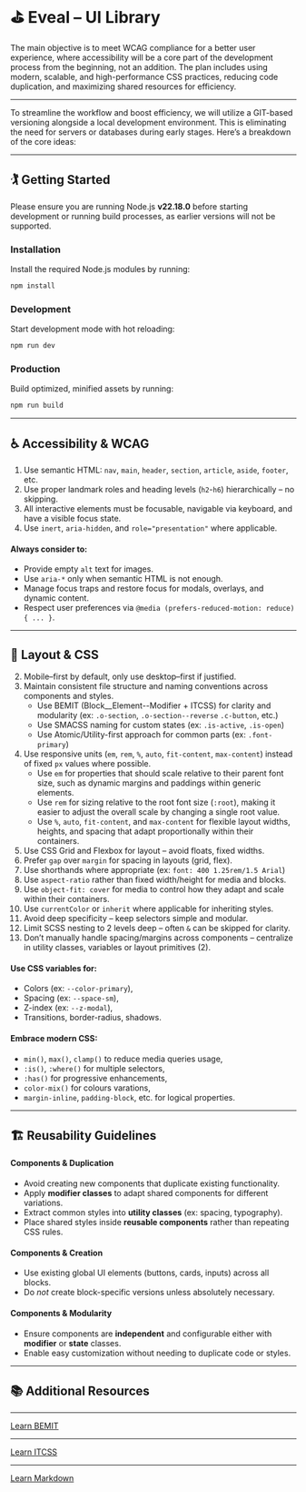 # ⛳️ Eveal – UI Library #

The main objective is to meet WCAG compliance for a better user experience, where accessibility will be a core part of the development process from the beginning, not an addition. 
The plan includes using modern, scalable, and high-performance CSS practices, reducing code duplication, and maximizing shared resources for efficiency.

***

To streamline the workflow and boost efficiency, we will utilize a GIT-based versioning alongside a local development environment. This is eliminating the need for servers or databases during early stages. Here’s a breakdown of the core ideas:

***

## 🏌️ Getting Started

Please ensure you are running Node.js **v22.18.0** before starting development or running build processes, as earlier versions will not be supported.

### Installation
Install the required Node.js modules by running:
```bash
npm install
```

### Development
Start development mode with hot reloading:
```bash
npm run dev
```

### Production
Build optimized, minified assets by running:
```bash
npm run build
```

***

## ♿️ Accessibility & WCAG

1. Use semantic HTML: `nav`, `main`, `header`, `section`, `article`, `aside`, `footer`, etc.
1. Use proper landmark roles and heading levels (`h2`-`h6`) hierarchically – no skipping.
1. All interactive elements must be focusable, navigable via keyboard, and have a visible focus state.
1. Use `inert`, `aria-hidden`, and `role="presentation"` where applicable.

#### Always consider to: 

- Provide empty `alt` text for images.
- Use `aria-*` only when semantic HTML is not enough.
- Manage focus traps and restore focus for modals, overlays, and dynamic content.
- Respect user preferences via `@media (prefers-reduced-motion: reduce){ ... }`.

***

## 🎨 Layout & CSS
2. Mobile–first by default, only use desktop–first if justified.
2. Maintain consistent file structure and naming conventions across components and styles.
    - Use BEMIT (Block__Element--Modifier + ITCSS) for clarity and modularity (ex: `.o-section`, `.o-section--reverse` `.c-button`, etc.)
    - Use SMACSS naming for custom states (ex: `.is-active`, `.is-open`)
    - Use Atomic/Utility-first approach for common parts (ex: `.font-primary`)
2. Use responsive units (`em`, `rem`, `%`, `auto`, `fit-content`, `max-content`) instead of fixed `px` values where possible.
    - Use `em` for properties that should scale relative to their parent font size, such as dynamic margins and paddings within generic elements.
    - Use `rem` for sizing relative to the root font size (`:root`), making it easier to adjust the overall scale by changing a single root value.
    - Use `%`, `auto`, `fit-content`, and `max-content` for flexible layout widths, heights, and spacing that adapt proportionally within their containers.
2. Use CSS Grid and Flexbox for layout – avoid floats, fixed widths.
2. Prefer `gap` over `margin` for spacing in layouts (grid, flex).
2. Use shorthands where appropriate (ex: `font: 400 1.25rem/1.5 Arial`)
2. Use `aspect-ratio` rather than fixed width/height for media and blocks.
2. Use `object-fit: cover` for media to control how they adapt and scale within their containers.
2. Use `currentColor` or `inherit` where applicable for inheriting styles.
2. Avoid deep specificity – keep selectors simple and modular.
2. Limit SCSS nesting to 2 levels deep – often `&` can be skipped for clarity.
2. Don’t manually handle spacing/margins across components – centralize in utility classes, variables or layout primitives (2).

#### Use CSS variables for:
- Colors (ex: `--color-primary`),
- Spacing (ex: `--space-sm`),
- Z-index (ex: `--z-modal`),
- Transitions, border-radius, shadows.

#### Embrace modern CSS:
- `min()`, `max()`, `clamp()` to reduce media queries usage,
- `:is()`, `:where()` for multiple selectors,
- `:has()` for progressive enhancements,
- `color-mix()` for colours varations,
- `margin-inline`, `padding-block`, etc. for logical properties.

***

## 🏗 Reusability Guidelines

#### Components & Duplication
- Avoid creating new components that duplicate existing functionality.
- Apply **modifier classes** to adapt shared components for different variations.
- Extract common styles into **utility classes** (ex: spacing, typography).
- Place shared styles inside **reusable components** rather than repeating CSS rules.

#### Components & Creation
- Use existing global UI elements (buttons, cards, inputs) across all blocks.
- Do *not* create block-specific versions unless absolutely necessary.

#### Components & Modularity
- Ensure components are **independent** and configurable either with **modifier** or **state** classes.
- Enable easy customization without needing to duplicate code or styles.

***

## 📚 Additional Resources

***

[Learn BEMIT](https://www.xfive.co/blog/itcss-scalable-maintainable-css-architecture)

***

[Learn ITCSS](https://www.freecodecamp.org/news/managing-large-s-css-projects-using-the-inverted-triangle-architecture-3c03e4b1e6df/)

***

[Learn Markdown](https://bitbucket.org/tutorials/markdowndemo)
